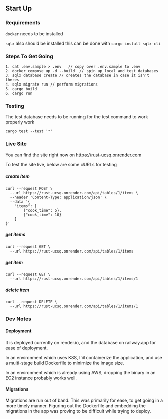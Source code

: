 ## Start Up

### Requirements

`docker` needs to be installed

`sqlx` also should be installed
this can be done with `cargo install sqlx-cli`

### Steps To Get Going

    1. cat .env.sample > .env   // copy over .env.sample to .env
    2. docker compose up -d --build  // spin up local and test databases
    3. sqlx database create // creates the database in case it isn't theres
    4. sqlx migrate run // perform migrations
    5. cargo build
    6. cargo run

### Testing

The test database needs to be running for the test command to work properly work

`cargo test --test '*'`

### Live Site

You can find the site right now on
https://rust-ucsq.onrender.com

To test the site live, below are some cURLs for testing

##### create item

```
curl --request POST \
  --url https://rust-ucsq.onrender.com/api/tables/1/items \
  --header 'Content-Type: application/json' \
  --data '{
	"items": [
		{"cook_time": 5},
		{"cook_time": 10}
	]
}'
```

##### get items

```
curl --request GET \
  --url https://rust-ucsq.onrender.com/api/tables/1/items
```

##### get item

```
curl --request GET \
  --url https://rust-ucsq.onrender.com/api/tables/1/items/1
```

##### delete item

```
curl --request DELETE \
  --url https://rust-ucsq.onrender.com/api/tables/1/items/1
```

### Dev Notes

#### Deployment

It is deployed currently on render.io, and the database on railway.app for ease of deployment.

In an environment which uses K8S, I'd containerize the application, and use a multi-stage build Dockerfile to minimize the image size.

In an environment which is already using AWS, dropping the binary in an EC2 instance probably works well.

#### Migrations

Migrations are run out of band. This was primarily for ease, to get going in a more timely manner. Figuring out the Dockerfile and embedding the migrations in the app was proving to be difficult while trying to deploy.
